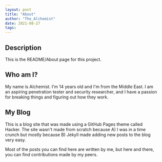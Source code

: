 ```yaml
---
layout: post
title: "About"
author: "The_Alchemist"
date: 2021-08-27
tags:
---
```


## Description

This is the README/About page for this project.

## Who am I?

My name is Alchemist. I'm 14 years old and I'm from the Middle East. I am an aspiring penetration tester and security researcher, and I have a passion for breaking things and figuring out how they work.

## My Blog

This is a blog site that was made using a GitHub Pages theme called Hacker. The site wasn't made from scratch because A) I was in a time crunch but mostly because B) Jekyll made adding new posts to the blog very easy.

Most of the posts you can find here are written by me, but here and there, you can find contributions made by my peers.